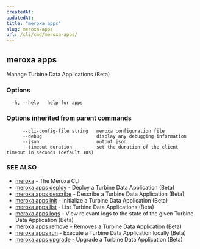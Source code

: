 ```yaml
---
createdAt: 
updatedAt: 
title: "meroxa apps"
slug: meroxa-apps
url: /cli/cmd/meroxa-apps/
---
```

## meroxa apps

Manage Turbine Data Applications (Beta)

### Options

```
  -h, --help   help for apps
```

### Options inherited from parent commands

```
      --cli-config-file string   meroxa configuration file
      --debug                    display any debugging information
      --json                     output json
      --timeout duration         set the duration of the client timeout in seconds (default 10s)
```

### SEE ALSO

* [meroxa](/cli/cmd/meroxa/)	 - The Meroxa CLI
* [meroxa apps deploy](/cli/cmd/meroxa-apps-deploy/)	 - Deploy a Turbine Data Application (Beta)
* [meroxa apps describe](/cli/cmd/meroxa-apps-describe/)	 - Describe a Turbine Data Application (Beta)
* [meroxa apps init](/cli/cmd/meroxa-apps-init/)	 - Initialize a Turbine Data Application (Beta)
* [meroxa apps list](/cli/cmd/meroxa-apps-list/)	 - List Turbine Data Applications (Beta)
* [meroxa apps logs](/cli/cmd/meroxa-apps-logs/)	 - View relevant logs to the state of the given Turbine Data Application (Beta)
* [meroxa apps remove](/cli/cmd/meroxa-apps-remove/)	 - Removes a Turbine Data Application (Beta)
* [meroxa apps run](/cli/cmd/meroxa-apps-run/)	 - Execute a Turbine Data Application locally (Beta)
* [meroxa apps upgrade](/cli/cmd/meroxa-apps-upgrade/)	 - Upgrade a Turbine Data Application (Beta)

